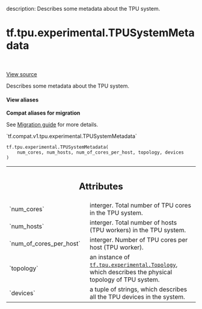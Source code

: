 description: Describes some metadata about the TPU system.

<div itemscope itemtype="http://developers.google.com/ReferenceObject">
<meta itemprop="name" content="tf.tpu.experimental.TPUSystemMetadata" />
<meta itemprop="path" content="Stable" />
<meta itemprop="property" content="__new__"/>
</div>

# tf.tpu.experimental.TPUSystemMetadata

<!-- Insert buttons and diff -->

<table class="tfo-notebook-buttons tfo-api nocontent" align="left">

</table>

<a target="_blank" class="external" href="/code/stable/tensorflow/python/tpu/tpu_system_metadata.py">View source</a>



Describes some metadata about the TPU system.

<section class="expandable">
  <h4 class="showalways">View aliases</h4>
  <p>
<b>Compat aliases for migration</b>
<p>See
<a href="https://www.tensorflow.org/guide/migrate">Migration guide</a> for
more details.</p>
<p>`tf.compat.v1.tpu.experimental.TPUSystemMetadata`</p>
</p>
</section>

<pre class="devsite-click-to-copy prettyprint lang-py tfo-signature-link">
<code>tf.tpu.experimental.TPUSystemMetadata(
    num_cores, num_hosts, num_of_cores_per_host, topology, devices
)
</code></pre>



<!-- Placeholder for "Used in" -->




<!-- Tabular view -->
 <table class="responsive fixed orange">
<colgroup><col width="214px"><col></colgroup>
<tr><th colspan="2"><h2 class="add-link">Attributes</h2></th></tr>

<tr>
<td>
`num_cores`<a id="num_cores"></a>
</td>
<td>
interger. Total number of TPU cores in the TPU system.
</td>
</tr><tr>
<td>
`num_hosts`<a id="num_hosts"></a>
</td>
<td>
interger. Total number of hosts (TPU workers) in the TPU system.
</td>
</tr><tr>
<td>
`num_of_cores_per_host`<a id="num_of_cores_per_host"></a>
</td>
<td>
interger. Number of TPU cores per host (TPU worker).
</td>
</tr><tr>
<td>
`topology`<a id="topology"></a>
</td>
<td>
an instance of <a href="../../../tf/tpu/experimental/Topology.md"><code>tf.tpu.experimental.Topology</code></a>, which describes the
physical topology of TPU system.
</td>
</tr><tr>
<td>
`devices`<a id="devices"></a>
</td>
<td>
a tuple of strings, which describes all the TPU devices in the
system.
</td>
</tr>
</table>



